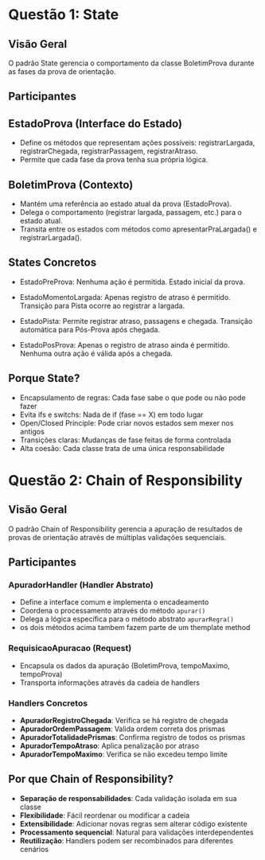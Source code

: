 # Questão 1: State

## Visão Geral
O padrão State gerencia o comportamento da classe BoletimProva durante as fases da prova de orientação. 

## Participantes

## EstadoProva (Interface do Estado)

- Define os métodos que representam ações possíveis: registrarLargada, registrarChegada, registrarPassagem, registrarAtraso.
- Permite que cada fase da prova tenha sua própria lógica.

## BoletimProva (Contexto)

- Mantém uma referência ao estado atual da prova (EstadoProva).
- Delega o comportamento (registrar largada, passagem, etc.) para o estado atual.
- Transita entre os estados com métodos como apresentarPraLargada() e registrarLargada().

## States Concretos

- EstadoPreProva: Nenhuma ação é permitida. Estado inicial da prova.

- EstadoMomentoLargada: Apenas registro de atraso é permitido. Transição para Pista ocorre ao registrar a largada.

- EstadoPista: Permite registrar atraso, passagens e chegada. Transição automática para Pós-Prova após chegada.

- EstadoPosProva: Apenas o registro de atraso ainda é permitido. Nenhuma outra ação é válida após a chegada.

## Porque State?

- Encapsulamento de regras: Cada fase sabe o que pode ou não pode fazer
- Evita ifs e switchs: Nada de if (fase == X) em todo lugar
- Open/Closed Principle: Pode criar novos estados sem mexer nos antigos
- Transições claras:	Mudanças de fase feitas de forma controlada
- Alta coesão:	Cada classe trata de uma única responsabilidade

# Questão 2: Chain of Responsibility

## Visão Geral
O padrão Chain of Responsibility gerencia a apuração de resultados de provas de orientação através de múltiplas validações sequenciais.

## Participantes

### ApuradorHandler (Handler Abstrato)
- Define a interface comum e implementa o encadeamento
- Coordena o processamento através do método `apurar()`
- Delega a lógica específica para o método abstrato `apurarRegra()`
- os dois métodos acima tambem fazem parte de um themplate method

### RequisicaoApuracao (Request)
- Encapsula os dados da apuração (BoletimProva, tempoMaximo, tempoProva)
- Transporta informações através da cadeia de handlers

### Handlers Concretos
- **ApuradorRegistroChegada**: Verifica se há registro de chegada
- **ApuradorOrdemPassagem**: Valida ordem correta dos prismas
- **ApuradorTotalidadePrismas**: Confirma registro de todos os prismas
- **ApuradorTempoAtraso**: Aplica penalização por atraso
- **ApuradorTempoMaximo**: Verifica se não excedeu tempo limite

## Por que Chain of Responsibility?

- **Separação de responsabilidades**: Cada validação isolada em sua classe
- **Flexibilidade**: Fácil reordenar ou modificar a cadeia
- **Extensibilidade**: Adicionar novas regras sem alterar código existente
- **Processamento sequencial**: Natural para validações interdependentes
- **Reutilização**: Handlers podem ser recombinados para diferentes cenários
